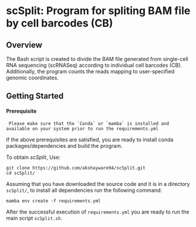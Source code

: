 # scSplit: Program for spliting BAM file by cell barcodes (CB)
## Overview

The Bash script is created to divide the BAM file generated from single-cell RNA sequencing (scRNASeq) according to individual cell barcodes (CB). Additionally, the program counts the reads mapping to user-specified genomic coordinates.

## Getting Started

#### Prerequisite
  ```
   Please make sure that the `Conda` or `mamba` is installed and available on your system prior to run the requirements.yml
  ```
If the above prerequisites are satisfied, you are ready to install conda packages/dependencies and build the program.

To obtain *scSplit*, Use: <br />
```
git clone https://github.com/akshayware94/scSplit.git
cd scSplit/
```
Assuming that you have downloaded the source code and it is in a directory `scSplit/`, to install all dependencies run the following command: <br />

```
mamba env create -f requirements.yml
```
After the successful execution of `requirements.yml` you are ready to run the main script `scSplit.sh`.

